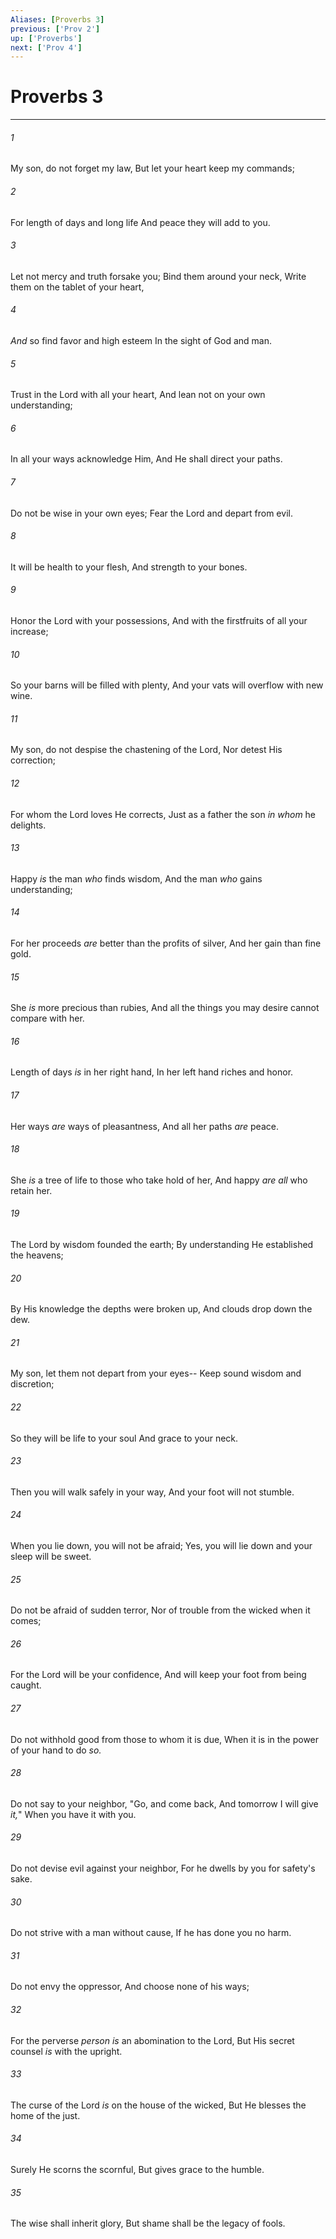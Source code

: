 ```yaml
---
Aliases: [Proverbs 3]
previous: ['Prov 2']
up: ['Proverbs']
next: ['Prov 4']
---
```

# Proverbs 3

***


###### 1 
My son, do not forget my law, But let your heart keep my commands; 

###### 2 
For length of days and long life And peace they will add to you. 

###### 3 
Let not mercy and truth forsake you; Bind them around your neck, Write them on the tablet of your heart, 

###### 4 
_And_ so find favor and high esteem In the sight of God and man. 

###### 5 
Trust in the Lord with all your heart, And lean not on your own understanding; 

###### 6 
In all your ways acknowledge Him, And He shall direct your paths. 

###### 7 
Do not be wise in your own eyes; Fear the Lord and depart from evil. 

###### 8 
It will be health to your flesh, And strength to your bones. 

###### 9 
Honor the Lord with your possessions, And with the firstfruits of all your increase; 

###### 10 
So your barns will be filled with plenty, And your vats will overflow with new wine. 

###### 11 
My son, do not despise the chastening of the Lord, Nor detest His correction; 

###### 12 
For whom the Lord loves He corrects, Just as a father the son _in whom_ he delights. 

###### 13 
Happy _is_ the man _who_ finds wisdom, And the man _who_ gains understanding; 

###### 14 
For her proceeds _are_ better than the profits of silver, And her gain than fine gold. 

###### 15 
She _is_ more precious than rubies, And all the things you may desire cannot compare with her. 

###### 16 
Length of days _is_ in her right hand, In her left hand riches and honor. 

###### 17 
Her ways _are_ ways of pleasantness, And all her paths _are_ peace. 

###### 18 
She _is_ a tree of life to those who take hold of her, And happy _are all_ who retain her. 

###### 19 
The Lord by wisdom founded the earth; By understanding He established the heavens; 

###### 20 
By His knowledge the depths were broken up, And clouds drop down the dew. 

###### 21 
My son, let them not depart from your eyes-- Keep sound wisdom and discretion; 

###### 22 
So they will be life to your soul And grace to your neck. 

###### 23 
Then you will walk safely in your way, And your foot will not stumble. 

###### 24 
When you lie down, you will not be afraid; Yes, you will lie down and your sleep will be sweet. 

###### 25 
Do not be afraid of sudden terror, Nor of trouble from the wicked when it comes; 

###### 26 
For the Lord will be your confidence, And will keep your foot from being caught. 

###### 27 
Do not withhold good from those to whom it is due, When it is in the power of your hand to do _so._ 

###### 28 
Do not say to your neighbor, "Go, and come back, And tomorrow I will give _it,_" When you have it with you. 

###### 29 
Do not devise evil against your neighbor, For he dwells by you for safety's sake. 

###### 30 
Do not strive with a man without cause, If he has done you no harm. 

###### 31 
Do not envy the oppressor, And choose none of his ways; 

###### 32 
For the perverse _person is_ an abomination to the Lord, But His secret counsel _is_ with the upright. 

###### 33 
The curse of the Lord _is_ on the house of the wicked, But He blesses the home of the just. 

###### 34 
Surely He scorns the scornful, But gives grace to the humble. 

###### 35 
The wise shall inherit glory, But shame shall be the legacy of fools.
